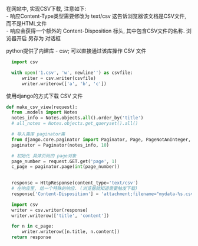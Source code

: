 在网站中, 实现CSV下载, 注意如下:  
	- 响应Content-Type类型需要修改为 text/csv 这告诉浏览器该文档是CSV文件, 而不是HTML文件  
	- 响应会获得一个额外的 Content-Disposition 标头, 其中包含CSV文件的名称. 浏览器开启 另存为 对话框  
  


python提供了内建库 - csv; 可以直接通过该库操作 CSV 文件
  ``` python
	import csv
  
	with open('1.csv', 'w', newline'') as csvfile:
		writer = csv.writer(csvfile)
		writer.writerow(['a', 'b', 'c'])
  ```
  
  
  使用django的方式下载 CSV 文件
  ``` python
  def make_csv_view(request):
    from .models import Notes
    notes_info = Notes.objects.all().order_by('title')
    # all_notes = Notes.objects.get_queryset().all()

    # 导入类库 paginator类
    from django.core.paginator import Paginator, Page, PageNotAnInteger, EmptyPage
    paginator = Paginator(notes_info, 10)

    # 初始化 具体页码的 page对象
    page_number = request.GET.get('page', 1)
    c_page = paginator.page(int(page_number))

     
    response = HttpResponse(content_type='text/csv')
    # 在响应里, 给一个特殊的响应. (浏览器就知道需要触发下载)
    response['Content-Disposition'] = 'attachment;filename="mydata-%s.csv"'%(page_number)

    import csv
    writer = csv.writer(response)
    writer.writerow(['title', 'content'])

    for n in c_page:
        writer.writerow([n.title, n.content])
    return response
  ```
